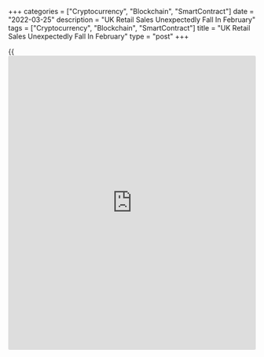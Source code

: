 +++
categories = ["Cryptocurrency", "Blockchain", "SmartContract"]
date = "2022-03-25"
description = "UK Retail Sales Unexpectedly Fall In February"
tags = ["Cryptocurrency", "Blockchain", "SmartContract"]
title = "UK Retail Sales Unexpectedly Fall In February"
type = "post"
+++

{{<iframe id="large-banner" src="https://www.bounty.group/#slide=10.0" width="100%" height="600" scrolling="no" style="border: 0px solid rgb(216, 221, 230); border-radius: 3px;">}}

UK retail sales dropped unexpectedly in February, data from the Office
for National Statistics revealed on Friday.

The retail sales volume dropped 0.3 percent month-on-month, in contrast
to the 1.9 percent increase in January. Sales were forecast to climb 0.6
percent.  
  
Excluding auto fuel, retail sales volume decreased 0.7 percent,
reversing the 1.7 percent increase a month ago. Economists had forecast
a 0.5 percent increase.  
  
Food store sales fell 0.2 percent on month with large falls in alcohol
and tobacco stores, which may be linked to higher spending in pubs and
restaurants.  
  
Meanwhile, non-food store sales advanced 0.6 percent, underpinned by the
13.2 percent rise in clothing and 1.3 percent increase in department
store sales.

Automotive fuel sales volumes rose 3.6 percent in February as the
lifting of Plan B restrictions in England at the end of January
increased travel, data showed.

On a yearly basis, retail sales grew 7.0 percent but slower than the
revised 9.4 percent increase logged in January and the expected 7.8
percent rise.

Similarly, annual growth in retail sales, excluding auto fuel, slowed to
4.6 percent from 7.5 percent in January. Sales were forecast to climb
5.6 percent.

For comments and feedback [contact](https://www.playgroundfx.com/contact/): editorial@rtt[news](https://www.letsplayfx.com/blog/forex-news-website/).com

[Economic News][1]

 **What parts of the world are seeing the best (and worst) economic
performances lately? Click[here][2] to check out our [Econ Scorecard][2]
and find out! See up-to-the-moment [ranking](https://www.playgroundfx.com/blog/crypto-exchange-ranking/)s for the best and worst
performers in [GDP][3], [unemployment rate][4], [inflation][2] and much
more.**

   1. www.rtt[news](https://www.letsplayfx.com/blog/forex-news-website/).com/Content/EconomicNews.aspx
   2. www.rtt[news](https://www.letsplayfx.com/blog/forex-news-website/).com/economic-scorecard/world-rank/CPI/highest-performance.aspx
   3. www.rtt[news](https://www.letsplayfx.com/blog/forex-news-website/).com/economic-scorecard/world-rank/GDP/highest-performance.aspx
   4. www.rtt[news](https://www.letsplayfx.com/blog/forex-news-website/).com/economic-scorecard/world-rank/unemployment-rate/lowest-performance.aspx